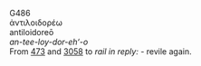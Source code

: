 G486  
ἀντιλοιδορέω  
antiloidoreō  
*an-tee-loy-dor-eh‘-o*  
From [473](g0473) and [3058](g3058) to *rail* *in* *reply:* - revile
again.  
